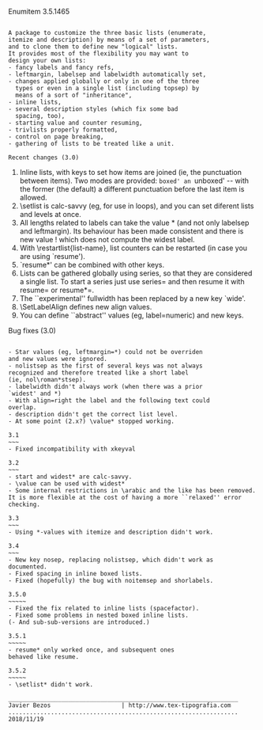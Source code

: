 Enumitem 3.5.1465
~~~~~~~~~~~~~~

A package to customize the three basic lists (enumerate,
itemize and description) by means of a set of parameters,
and to clone them to define new "logical" lists.
It provides most of the flexibility you may want to
design your own lists:
- fancy labels and fancy refs,
- leftmargin, labelsep and labelwidth automatically set,
- changes applied globally or only in one of the three
  types or even in a single list (including topsep) by
  means of a sort of "inheritance",
- inline lists,
- several description styles (which fix some bad
  spacing, too),
- starting value and counter resuming,
- trivlists properly formatted,
- control on page breaking,
- gathering of lists to be treated like a unit.

Recent changes (3.0)
~~~~~~~~~~~~~~~~~~~~

1) Inline lists, with keys to set how items are joined (ie, the
punctuation between items).  Two modes are provided: `boxed' an
`unboxed' -- with the former (the default) a different punctuation
before the last item is allowed.
2) \setlist is calc-savvy (eg, for use in loops), and you can set
diferent lists and levels at once.
3) All lengths related to labels can take the value * (and not only
labelsep and leftmargin).  Its behaviour has been made consistent and
there is new value !  which does not compute the widest label.
4) With \restartlist{list-name}, list counters can be restarted (in
case you are using `resume').
5) `resume*' can be combined with other keys.
6) Lists can be gathered globally using series, so that they are
considered a single list.  To start a series just use
series=<series-name> and then resume it with resume=<series-name> or
resume*=<series-name>.
7) The ``experimental'' fullwidth has been replaced by a new key
`wide'.
8) \SetLabelAlign defines new align values.
9) You can define ``abstract'' values (eg, label=numeric) and
new keys.

Bug fixes (3.0)
~~~~~~~~~~~~~~~

- Star values (eg, leftmargin=*) could not be overriden
and new values were ignored.
- nolistsep as the first of several keys was not always
recognized and therefore treated like a short label
(ie, nol\roman*stsep).
- labelwidth didn't always work (when there was a prior
`widest' and *)
- With align=right the label and the following text could
overlap.
- description didn't get the correct list level.
- At some point (2.x?) \value* stopped working.

3.1
~~~
- Fixed incompatibility with xkeyval

3.2
~~~
- start and widest* are calc-savvy.
- \value can be used with widest*
- Some internal restrictions in \arabic and the like has been removed.
It is more flexible at the cost of having a more ``relaxed'' error
checking.

3.3
~~~
- Using *-values with itemize and description didn't work.

3.4
~~~
- New key nosep, replacing nolistsep, which didn't work as
documented.
- Fixed spacing in inline boxed lists.
- Fixed (hopefully) the bug with noitemsep and shorlabels.

3.5.0
~~~~~
- Fixed the fix related to inline lists (spacefactor).
- Fixed some problems in nested boxed inline lists.
(- And sub-sub-versions are introduced.)

3.5.1
~~~~~
- resume* only worked once, and subsequent ones
behaved like resume.

3.5.2
~~~~~
- \setlist* didn't work.

_________________________________________________________________
Javier Bezos                    | http://www.tex-tipografia.com
.................................................................
2018/11/19



